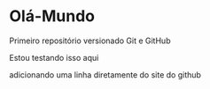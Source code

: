 # Olá-Mundo
Primeiro repositório versionado Git e GitHub


Estou testando isso aqui

adicionando uma linha diretamente do site do github
